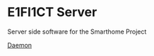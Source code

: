 # E1FI1CT Server

Server side software for the Smarthome Project

[Daemon](https://github.com/Bedlessdeus/E1FI1CT_Daemon)